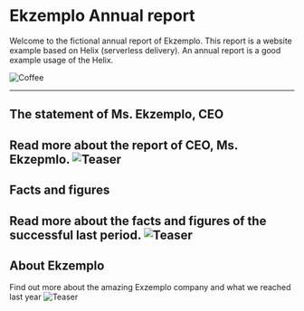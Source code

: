 # Ekzemplo Annual report

Welcome to the fictional annual report of Ekzemplo. This report is a website example based on Helix (serverless delivery). An annual report is a good example usage of the Helix.

![Coffee](assets/coffee.jpg)

---
## The statement of Ms. Ekzemplo, CEO
Read more about the report of CEO, Ms. Ekzepmlo.
![Teaser](assets/coffee.jpg)
---
## Facts and figures
Read more about the facts and figures of the successful last period.
![Teaser](assets/coffee.jpg)
---
## About Ekzemplo
Find out more about the amazing Exzemplo company and what we reached last year
![Teaser](assets/coffee.jpg)